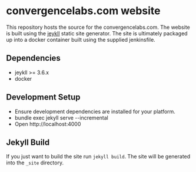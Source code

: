 # convergencelabs.com website
This repository hosts the source for the convergencelabs.com. The website is built using the [jeykll](https://jekyllrb.com/) static site generator. The site is ultimately packaged up into a docker container built using the supplied jenkinsfile.


## Dependencies

 * jeykll >= 3.6.x
 * docker


## Development Setup

 * Ensure development dependencies are installed for your platform.
 * bundle exec jekyll serve --incremental
 * Open http://localhost:4000


## Jekyll Build
If you just want to build the site run `jekyll build`. The site will be generated into the `_site` directory.